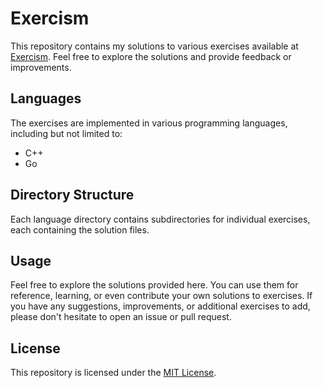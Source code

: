 # Exercism

This repository contains my solutions to various exercises available at [Exercism](https://exercism.org/). Feel free to explore the solutions and provide feedback or improvements.

## Languages

The exercises are implemented in various programming languages, including but not limited to:

- C++
- Go

## Directory Structure

Each language directory contains subdirectories for individual exercises, each containing the solution files.

## Usage

Feel free to explore the solutions provided here. You can use them for reference, learning, or even contribute your own solutions to exercises. If you have any suggestions, improvements, or additional exercises to add, please don't hesitate to open an issue or pull request.

## License

This repository is licensed under the [MIT License](LICENSE).
